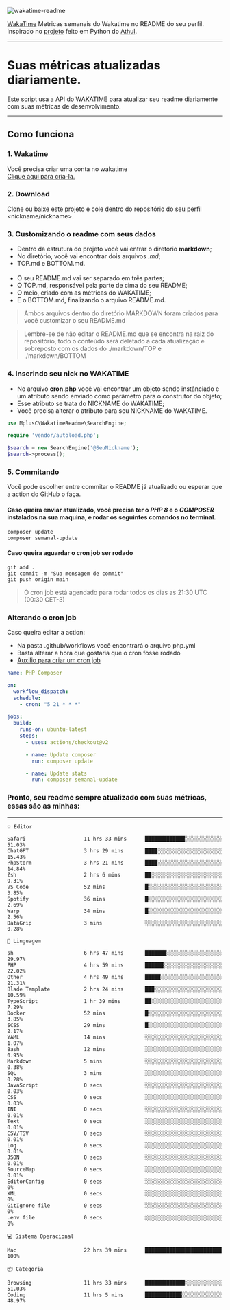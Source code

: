![wakatime-readme](https://socialify.git.ci/bymatheus/wakatime-readme/image?description=1&descriptionEditable=M%C3%A9tricas%20semanais%20do%20Wakatime%20no%20seu%20README%20de%20perfil.&font=KoHo&forks=1&language=1&owner=1&pattern=Signal&stargazers=1&theme=Dark)

[WakaTime](https://wakatime.com) Metricas semanais do Wakatime no README do seu perfil. <br>
Inspirado no [projeto](https://github.com/athul/waka-readme) feito em Python do [Athul](https://github.com/athul).
___

# Suas métricas atualizadas diariamente.
Este script usa a API do WAKATIME para atualizar seu readme diariamente com suas métricas de desenvolvimento.

___

## Como funciona

### 1. Wakatime
Você precisa criar uma conta no wakatime <br>
[Clique aqui para cria-la.](https://wakatime.com) 

### 2. Download
Clone ou baixe este projeto e cole dentro do repositório do seu perfil <nickname/nickname>.

### 3. Customizando o readme com seus dados
- Dentro da estrutura do projeto você vai entrar o diretorio **markdown**;  
- No diretório, você vai encontrar dois arquivos *.md*;
- TOP.md e BOTTOM.md.
<br><br>
- O seu README.md vai ser separado em três partes; 
- O TOP.md, responsável pela parte de cima do seu README;
- O meio, criado com as métricas do WAKATIME;
- E o BOTTOM.md, finalizando o arquivo README.md.<br>

> Ambos arquivos dentro do diretório MARKDOWN foram criados para você customizar o seu README.md

> Lembre-se de não editar o README.md que se encontra na raiz do repositório, todo o conteúdo será deletado a cada atualização e sobreposto com os dados do ./markdown/TOP e ./markdown/BOTTOM

### 4. Inserindo seu nick no WAKATIME
- No arquivo **cron.php** você vai encontrar um objeto sendo instânciado e um atributo sendo enviado como parâmetro para o construtor do objeto;
- Esse atributo se trata do NICKNAME do WAKATIME;
- Você precisa alterar o atributo para seu NICKNAME do WAKATIME.

```php
use MplusC\WakatimeReadme\SearchEngine;

require 'vendor/autoload.php';

$search = new SearchEngine('@SeuNickname');
$search->process();
```

### 5. Commitando
Você pode escolher entre commitar o README já atualizado ou esperar que a action do GitHub o faça. <br>

#### Caso queira enviar atualizado, você precisa ter o *PHP 8* e o *COMPOSER* instalados na sua maquina, e rodar os seguintes comandos no terminal.
```composer
composer update
composer semanal-update 
```

#### Caso queira aguardar o cron job ser rodado 
```git 
git add .
git commit -m "Sua mensagem de commit"
git push origin main
```

>O cron job está agendado para rodar todos os dias as 21:30 UTC (00:30 CET-3) 

### Alterando o cron job
Caso queira editar a action:

- Na pasta .github/workflows você encontrará o arquivo php.yml
- Basta alterar a hora que gostaria que o cron fosse rodado
- [Auxilio para criar um cron job](https://crontab.guru)

```yml
name: PHP Composer

on:
  workflow_dispatch:
  schedule:
    - cron: "5 21 * * *"

jobs:
  build:
    runs-on: ubuntu-latest
    steps:
      - uses: actions/checkout@v2

      - name: Update composer
        run: composer update

      - name: Update stats
        run: composer semanal-update
```

### Pronto, seu readme sempre atualizado com suas métricas, essas são as minhas:

___
```text
💡 Editor

Safari                   11 hrs 33 mins      █████████████░░░░░░░░░░░░     51.03%
ChatGPT                  3 hrs 29 mins       ████░░░░░░░░░░░░░░░░░░░░░     15.43%
PhpStorm                 3 hrs 21 mins       ████░░░░░░░░░░░░░░░░░░░░░     14.84%
Zsh                      2 hrs 6 mins        ██░░░░░░░░░░░░░░░░░░░░░░░      9.31%
VS Code                  52 mins             █░░░░░░░░░░░░░░░░░░░░░░░░      3.85%
Spotify                  36 mins             █░░░░░░░░░░░░░░░░░░░░░░░░      2.69%
Warp                     34 mins             █░░░░░░░░░░░░░░░░░░░░░░░░      2.56%
DataGrip                 3 mins              ░░░░░░░░░░░░░░░░░░░░░░░░░      0.28%
```
```text
💬 Linguagem

sh                       6 hrs 47 mins       ███████░░░░░░░░░░░░░░░░░░     29.97%
PHP                      4 hrs 59 mins       ██████░░░░░░░░░░░░░░░░░░░     22.02%
Other                    4 hrs 49 mins       █████░░░░░░░░░░░░░░░░░░░░     21.31%
Blade Template           2 hrs 24 mins       ███░░░░░░░░░░░░░░░░░░░░░░     10.59%
TypeScript               1 hr 39 mins        ██░░░░░░░░░░░░░░░░░░░░░░░      7.29%
Docker                   52 mins             █░░░░░░░░░░░░░░░░░░░░░░░░      3.85%
SCSS                     29 mins             █░░░░░░░░░░░░░░░░░░░░░░░░      2.17%
YAML                     14 mins             ░░░░░░░░░░░░░░░░░░░░░░░░░      1.07%
Bash                     12 mins             ░░░░░░░░░░░░░░░░░░░░░░░░░      0.95%
Markdown                 5 mins              ░░░░░░░░░░░░░░░░░░░░░░░░░      0.38%
SQL                      3 mins              ░░░░░░░░░░░░░░░░░░░░░░░░░      0.28%
JavaScript               0 secs              ░░░░░░░░░░░░░░░░░░░░░░░░░      0.03%
CSS                      0 secs              ░░░░░░░░░░░░░░░░░░░░░░░░░      0.03%
INI                      0 secs              ░░░░░░░░░░░░░░░░░░░░░░░░░      0.01%
Text                     0 secs              ░░░░░░░░░░░░░░░░░░░░░░░░░      0.01%
CSV/TSV                  0 secs              ░░░░░░░░░░░░░░░░░░░░░░░░░      0.01%
Log                      0 secs              ░░░░░░░░░░░░░░░░░░░░░░░░░      0.01%
JSON                     0 secs              ░░░░░░░░░░░░░░░░░░░░░░░░░      0.01%
SourceMap                0 secs              ░░░░░░░░░░░░░░░░░░░░░░░░░      0.01%
EditorConfig             0 secs              ░░░░░░░░░░░░░░░░░░░░░░░░░         0%
XML                      0 secs              ░░░░░░░░░░░░░░░░░░░░░░░░░         0%
GitIgnore file           0 secs              ░░░░░░░░░░░░░░░░░░░░░░░░░         0%
.env file                0 secs              ░░░░░░░░░░░░░░░░░░░░░░░░░         0%
```
```text
💻 Sistema Operacional

Mac                      22 hrs 39 mins      █████████████████████████       100%
```
```text
📦 Categoria

Browsing                 11 hrs 33 mins      █████████████░░░░░░░░░░░░     51.03%
Coding                   11 hrs 5 mins       ████████████░░░░░░░░░░░░░     48.97%
```
